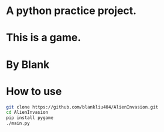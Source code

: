# A python practice project.
# This is a game.
# By Blank

# How to use
```bash
git clone https://github.com/blankliu404/AlienInvasion.git
cd AlienInvasion
pip install pygame
./main.py
```

